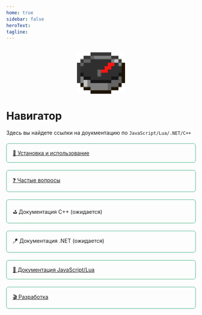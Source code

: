 ```yaml
---
home: true
sidebar: false
heroText:
tagline:
---
```


<!-- translated -->

<div class="content">
    <div class="row">
        <div class="col-sm-3">
            <p class="logo_p"><img src="/assets/compass_item.png" alt="Logo"></p>
        </div>
        <div class="col-sm-9">
            <h1>Навигатор</h1>
            <p>Здесь вы найдете ссылки на доукментацию по <code>JavaScript/Lua/.NET/C++</code></p>
        </div>
    </div>
    <div class="row buttons-content">
        <div class="col-sm-6 btn-link"><a href="/ru_RU/Usage" class="navigator-link">🔨 Установка и использование</a></div>
        <div class="col-sm-6 btn-link"><a href="/ru_RU/QA" class="navigator-link">❓ Частые вопросы</a></div>
        <div class="col-sm-6 btn-link"><a class="navigator-link">⛳ Документация C++ (ожидается)</a></div>
        <div class="col-sm-6 btn-link"><a class="navigator-link">🪁 Документация .NET (ожидается)</a></div>
        <div class="col-sm-6 btn-link"><a href="/ru_RU/Development" class="navigator-link">🎯 Документация JavaScript/Lua</a></div>
        <div class="col-sm-6 btn-link"><a href="/ru_RU/Maintenance" class="navigator-link">🎬 Разработка</a></div>
    </div>
</div>

<style>
.content {
    margin: 30px 0;
}

.logo_p {
    text-align: center;
}

.logo_p img {
    width: 128px;
    image-rendering: pixelated;
}

.btn-link {
    margin-top: 20px;
}

.navigator-link {
    border: 1px solid #3eaf7c;
    display: flex;
    padding: 16px;
    border-radius: 6px;
}

@media screen and (max-width: 576px) {
    .logo_p {
        text-align: left;
    }
}
</style>
